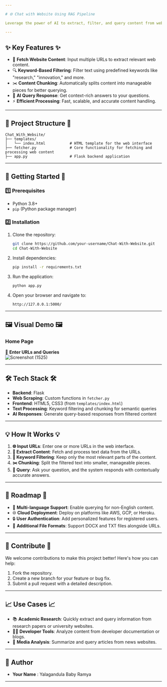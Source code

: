 ```yaml
---

# 🌐 Chat with Website Using RAG Pipeline

Leverage the power of AI to extract, filter, and query content from web pages! **Chat with Websites** is a simple yet robust tool designed to make web content interaction intuitive and insightful.

---
```


## ✨ Key Features ✨
- 🔗 **Fetch Website Content**: Input multiple URLs to extract relevant web content.
- 🔍 **Keyword-Based Filtering**: Filter text using predefined keywords like "research," "innovation," and more.
- ✂️ **Content Chunking**: Automatically splits content into manageable pieces for better querying.
- 💬 **AI Query Response**: Get context-rich answers to your questions.
- ⚡ **Efficient Processing**: Fast, scalable, and accurate content handling.

---

## 📂 Project Structure 📂
```plaintext
Chat_With_Website/
├── templates/
│   └── index.html           # HTML template for the web interface
├── fetcher.py               # Core functionality for fetching and processing web content
├── app.py                   # Flask backend application
```

---

## 🚀 Getting Started 🚀

### 1️⃣ Prerequisites
- Python 3.8+
- `pip` (Python package manager)

### 2️⃣ Installation
1. Clone the repository:
   ```bash
   git clone https://github.com/your-username/Chat-With-Website.git
   cd Chat-With-Website
   ```

2. Install dependencies:
   ```bash
   pip install -r requirements.txt
   ```

3. Run the application:
   ```bash
   python app.py
   ```

4. Open your browser and navigate to:
   ```
   http://127.0.0.1:5000/
   ```

---

## 🖼️ Visual Demo 🖼️

### Home Page
📂 **Enter URLs and Queries**  
![Screenshot (1525)](https://github.com/user-attachments/assets/c46220b3-00ef-4611-9a2f-d98909f97df8)


---

## 🛠️ Tech Stack 🛠️
- **Backend**: Flask
- **Web Scraping**: Custom functions in `fetcher.py`
- **Frontend**: HTML5, CSS3 (from `templates/index.html`)
- **Text Processing**: Keyword filtering and chunking for semantic queries
- **AI Responses**: Generate query-based responses from filtered content

---

## 💡 How It Works 💡

1. **🌐 Input URLs**: Enter one or more URLs in the web interface.
2. **🔎 Extract Content**: Fetch and process text data from the URLs.
3. **📖 Keyword Filtering**: Keep only the most relevant parts of the content.
4. **✂️ Chunking**: Split the filtered text into smaller, manageable pieces.
5. **🤔 Query**: Ask your question, and the system responds with contextually accurate answers.

---

## 🚧 Roadmap 🚧
- 🌟 **Multi-language Support**: Enable querying for non-English content.
- 🌐 **Cloud Deployment**: Deploy on platforms like AWS, GCP, or Heroku.
- 🔒 **User Authentication**: Add personalized features for registered users.
- 📘 **Additional File Formats**: Support DOCX and TXT files alongside URLs.

---

## 🤝 Contribute 🤝
We welcome contributions to make this project better! Here's how you can help:
1. Fork the repository.
2. Create a new branch for your feature or bug fix.
3. Submit a pull request with a detailed description.

---

## 📈 Use Cases 📈
- 📚 **Academic Research**: Quickly extract and query information from research papers or university websites.
- 🧑‍💻 **Developer Tools**: Analyze content from developer documentation or blogs.
- 📰 **Media Analysis**: Summarize and query articles from news websites.

---

## 👤 Author
- **Your Name** : Yalagandula Baby Ramya
---
